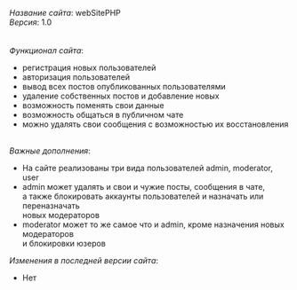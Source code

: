 <i>Название сайта</i>: webSitePHP<br/>
<i>Версия</i>: 1.0<br/>
<br/>
<br/>
<i>Функционал сайта</i>:
<ul>
    <li> регистрация новых пользователей</li>
    <li> авторизация пользователей</li>
    <li> вывод всех постов опубликованных пользователями</li>
    <li> удаление собственных постов и добавление новых</li>
    <li> возможность поменять свои данные</li>
    <li> возможность общаться в публичном чате</li>
    <li> можно удалять свои сообщения с возможностью их восстановления</li>
</ul>
<br/>
<i>Важные дополнения</i>:
<ul>
    <li> На сайте реализованы три вида пользователей admin, moderator, user</li>
    <li> admin может удалять и свои и чужие посты, сообщения в чате,<br/>
         а также блокировать аккаунты пользователей и назначать или переназначать<br/>
         новых модераторов</li>
    <li> moderator может то же самое что и admin, кроме назначения новых модераторов<br/>
         и блокировки юзеров</li>
</ul>
<i>Изменения в последней версии сайта</i>:
<ul>
    <li>Нет</li>
</ul>
